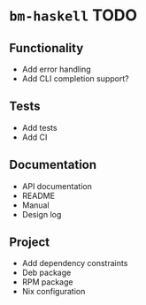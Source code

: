 # `bm-haskell` TODO

## Functionality

* Add error handling
* Add CLI completion support?

## Tests

* Add tests
* Add CI

## Documentation

* API documentation
* README
* Manual
* Design log

## Project

* Add dependency constraints
* Deb package
* RPM package
* Nix configuration
